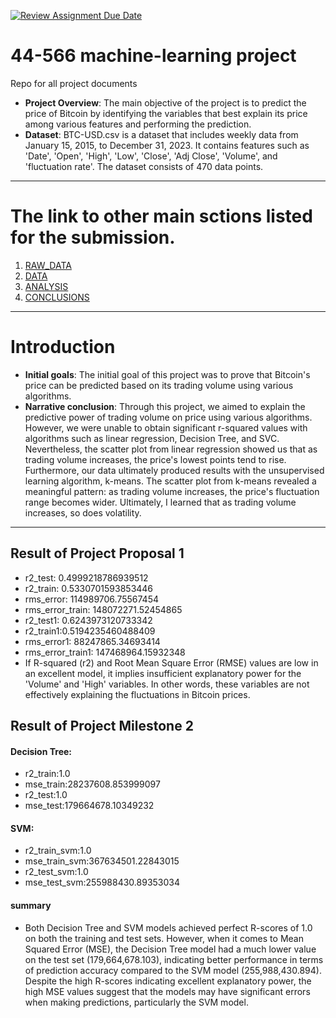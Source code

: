 [![Review Assignment Due Date](https://classroom.github.com/assets/deadline-readme-button-24ddc0f5d75046c5622901739e7c5dd533143b0c8e959d652212380cedb1ea36.svg)](https://classroom.github.com/a/7lKBcjfN)
# 44-566 machine-learning project
Repo for all project documents
* **Project Overview**: The main objective of the project is to predict the price of Bitcoin by identifying the variables that best explain its price among various features and performing the prediction.
* **Dataset**: BTC-USD.csv is a dataset that includes weekly data from January 15, 2015, to December 31, 2023. It contains features such as 'Date', 'Open', 'High', 'Low', 'Close', 'Adj Close', 'Volume', and 'fluctuation rate'. The dataset consists of 470 data points.
---------
# The link to other main sctions listed for the submission.
1. [RAW_DATA](RAW_DATA.md)
1. [DATA](DATA.md)
1. [ANALYSIS](ANALYSIS.md)
1. [CONCLUSIONS](CONCLUSION.md)
---------
# Introduction
* **Initial goals**: The initial goal of this project was to prove that Bitcoin's price can be predicted based on its trading volume using various algorithms.
* **Narrative conclusion**: Through this project, we aimed to explain the predictive power of trading volume on price using various algorithms. However, we were unable to obtain significant r-squared values with algorithms such as linear regression, Decision Tree, and SVC. Nevertheless, the scatter plot from linear regression showed us that as trading volume increases, the price's lowest points tend to rise. Furthermore, our data ultimately produced results with the unsupervised learning algorithm, k-means. The scatter plot from k-means revealed a meaningful pattern: as trading volume increases, the price's fluctuation range becomes wider. Ultimately, I learned that as trading volume increases, so does volatility.
----------
## Result of Project Proposal 1
* r2_test: 0.4999218786939512
* r2_train: 0.5330701593853446
* rms_error: 114989706.75567454
* rms_error_train: 148072271.52454865
* r2_test1: 0.6243973120733342
* r2_train1:0.5194235460488409
* rms_error1: 88247865.34693414
* rms_error_train1: 147468964.15932348
* If R-squared (r2) and Root Mean Square Error (RMSE) values are low in an excellent model, it implies insufficient explanatory power for the 'Volume' and 'High' variables. In other words, these variables are not effectively explaining the fluctuations in Bitcoin prices.
## Result of Project Milestone 2
#### Decision Tree:
* r2_train:1.0
* mse_train:28237608.853999097
* r2_test:1.0
* mse_test:179664678.10349232
#### SVM:
* r2_train_svm:1.0
* mse_train_svm:367634501.22843015
* r2_test_svm:1.0
* mse_test_svm:255988430.89353034
#### summary
* Both Decision Tree and SVM models achieved perfect R-scores of 1.0 on both the training and test sets. However, when it comes to Mean Squared Error (MSE), the Decision Tree model had a much lower value on the test set (179,664,678.103), indicating better performance in terms of prediction accuracy compared to the SVM model (255,988,430.894). Despite the high R-scores indicating excellent explanatory power, the high MSE values suggest that the models may have significant errors when making predictions, particularly the SVM model.

